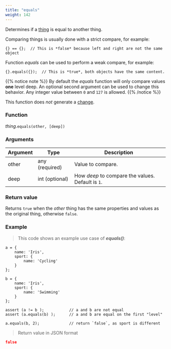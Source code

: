 ```yaml
---
title: "equals"
weight: 142
---
```


Determines if a [thing](..) is equal to another thing.

Comparing things is usually done with a strict compare, for example:

```thingsdb,syntax_only
{} == {};  // This is *false* because left and right are not the same object
```

Function *equals* can be used to perform a weak compare, for example:

```
{}.equals({});  // This is *true*, both objects have the same content.
```

{{% notice note %}}
By default the *equals* function will only compare values **one** level deep. An optional second
argument can be used to change this behavior. Any integer value
between `0` and `127` is allowed.
{{% /notice %}}

This function does *not* generate a [change](../../../overview/changes).

### Function

*thing*.`equals(other, [deep])`

### Arguments

Argument | Type | Description
-------- | ---- | -----------
other | any (required) | Value to compare.
deep | int (optional) | How *deep* to compare the values. Default is `1`.

### Return value

Returns `true` when the *other* thing has the same properties and values as the original thing, otherwise `false`.

### Example

> This code shows an example use case of ***equals()***:

```thingsdb,json_response
a = {
    name: 'Iris',
    sport: {
        name: 'Cycling'
    }
};

b = {
    name: 'Iris',
    sport: {
        name: 'Swimming'
    }
};

assert (a != b );           // a and b are not equal
assert (a.equals(b) );      // a and b are equal on the first "level"

a.equals(b, 2);             // return `false`, as sport is different
```

> Return value in JSON format

```json
false
```

